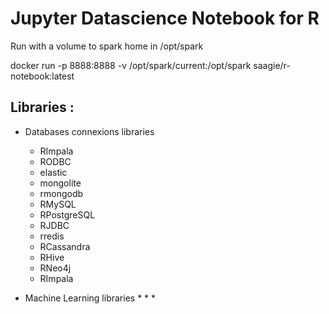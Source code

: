 # Jupyter Datascience Notebook for R

Run with a volume to spark home in /opt/spark

docker run -p 8888:8888 -v /opt/spark/current:/opt/spark saagie/r-notebook:latest

## Libraries :

* Databases connexions libraries
    * RImpala
    * RODBC
    * elastic
    * mongolite
    * rmongodb
    * RMySQL
    * RPostgreSQL
    * RJDBC
    * rredis
    * RCassandra
    * RHive
    * RNeo4j
    * RImpala

* Machine Learning libraries
    *
    *
    *
